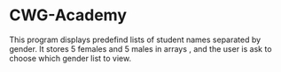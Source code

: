# CWG-Academy
This program displays predefind lists of student names  separated by gender. It stores 5 females and 5 males in arrays , and the user  is ask to choose which gender list to view.
